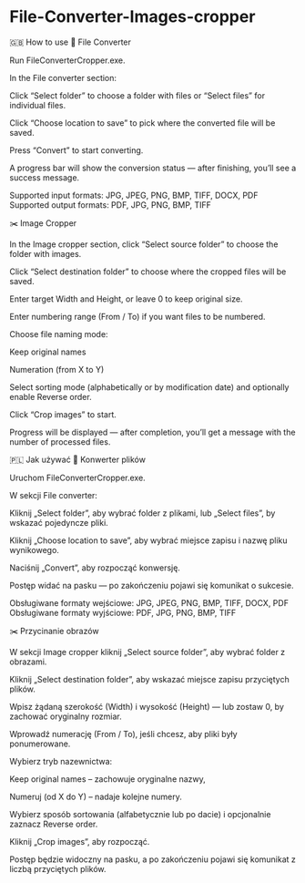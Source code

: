 # File-Converter-Images-cropper


🇬🇧 How to use
🔄 File Converter

Run FileConverterCropper.exe.

In the File converter section:

Click “Select folder” to choose a folder with files or “Select files” for individual files.

Click “Choose location to save” to pick where the converted file will be saved.

Press “Convert” to start converting.

A progress bar will show the conversion status — after finishing, you’ll see a success message.

Supported input formats:
JPG, JPEG, PNG, BMP, TIFF, DOCX, PDF
Supported output formats:
PDF, JPG, PNG, BMP, TIFF

✂️ Image Cropper

In the Image cropper section, click “Select source folder” to choose the folder with images.

Click “Select destination folder” to choose where the cropped files will be saved.

Enter target Width and Height, or leave 0 to keep original size.

Enter numbering range (From / To) if you want files to be numbered.

Choose file naming mode:

Keep original names

Numeration (from X to Y)

Select sorting mode (alphabetically or by modification date) and optionally enable Reverse order.

Click “Crop images” to start.

Progress will be displayed — after completion, you’ll get a message with the number of processed files.

🇵🇱 Jak używać
🔄 Konwerter plików

Uruchom FileConverterCropper.exe.

W sekcji File converter:

Kliknij „Select folder”, aby wybrać folder z plikami, lub „Select files”, by wskazać pojedyncze pliki.

Kliknij „Choose location to save”, aby wybrać miejsce zapisu i nazwę pliku wynikowego.

Naciśnij „Convert”, aby rozpocząć konwersję.

Postęp widać na pasku — po zakończeniu pojawi się komunikat o sukcesie.

Obsługiwane formaty wejściowe:
JPG, JPEG, PNG, BMP, TIFF, DOCX, PDF
Obsługiwane formaty wyjściowe:
PDF, JPG, PNG, BMP, TIFF

✂️ Przycinanie obrazów

W sekcji Image cropper kliknij „Select source folder”, aby wybrać folder z obrazami.

Kliknij „Select destination folder”, aby wskazać miejsce zapisu przyciętych plików.

Wpisz żądaną szerokość (Width) i wysokość (Height) — lub zostaw 0, by zachować oryginalny rozmiar.

Wprowadź numerację (From / To), jeśli chcesz, aby pliki były ponumerowane.

Wybierz tryb nazewnictwa:

Keep original names – zachowuje oryginalne nazwy,

Numeruj (od X do Y) – nadaje kolejne numery.

Wybierz sposób sortowania (alfabetycznie lub po dacie) i opcjonalnie zaznacz Reverse order.

Kliknij „Crop images”, aby rozpocząć.

Postęp będzie widoczny na pasku, a po zakończeniu pojawi się komunikat z liczbą przyciętych plików.
